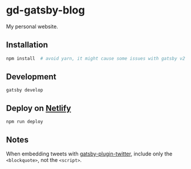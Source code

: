 # gd-gatsby-blog
My personal website.


## Installation

```sh
npm install  # avoid yarn, it might cause some issues with gatsby v2
```


## Development

```shell
gatsby develop
```


## Deploy on [Netlify](https://app.netlify.com)

```shell
npm run deploy
```


## Notes

When embedding tweets with [gatsby-plugin-twitter](https://www.gatsbyjs.org/packages/gatsby-plugin-twitter/?=), include only the `<blockquote>`, not the `<script>`.